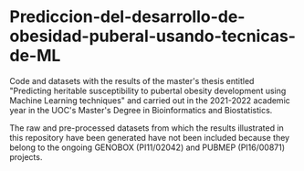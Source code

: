 # Prediccion-del-desarrollo-de-obesidad-puberal-usando-tecnicas-de-ML
Code and datasets with the results of the master's thesis entitled "Predicting heritable susceptibility to pubertal obesity development 
using Machine Learning techniques" and carried out in the 2021-2022 academic year in the UOC's Master's Degree in Bioinformatics and 
Biostatistics.

The raw and pre-processed datasets from which the results illustrated in this repository have been generated have not been included because 
they belong to the ongoing GENOBOX (PI11/02042) and PUBMEP (PI16/00871) projects.
